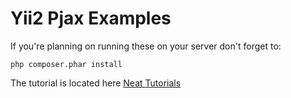 Yii2 Pjax Examples
================================

If you're planning on running these on your server don't forget to:
~~~
php composer.phar install
~~~

The tutorial is located here [Neat Tutorials](http://blog.neattutorials.com/yii2-pjax-tutorial/)
